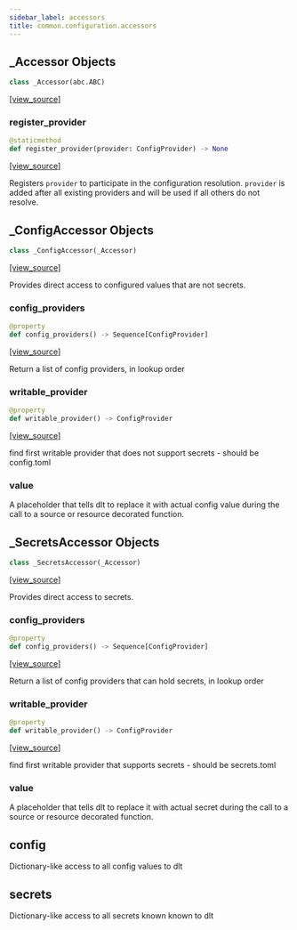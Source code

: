 ```yaml
---
sidebar_label: accessors
title: common.configuration.accessors
---
```


## \_Accessor Objects

```python
class _Accessor(abc.ABC)
```

[[view_source]](https://github.com/dlt-hub/dlt/blob/e9c9ecfa8a644fdb516dd74aabca3bf75bafb154/dlt/common/configuration/accessors.py#L15)

### register\_provider

```python
@staticmethod
def register_provider(provider: ConfigProvider) -> None
```

[[view_source]](https://github.com/dlt-hub/dlt/blob/e9c9ecfa8a644fdb516dd74aabca3bf75bafb154/dlt/common/configuration/accessors.py#L84)

Registers `provider` to participate in the configuration resolution. `provider`
is added after all existing providers and will be used if all others do not resolve.

## \_ConfigAccessor Objects

```python
class _ConfigAccessor(_Accessor)
```

[[view_source]](https://github.com/dlt-hub/dlt/blob/e9c9ecfa8a644fdb516dd74aabca3bf75bafb154/dlt/common/configuration/accessors.py#L91)

Provides direct access to configured values that are not secrets.

### config\_providers

```python
@property
def config_providers() -> Sequence[ConfigProvider]
```

[[view_source]](https://github.com/dlt-hub/dlt/blob/e9c9ecfa8a644fdb516dd74aabca3bf75bafb154/dlt/common/configuration/accessors.py#L95)

Return a list of config providers, in lookup order

### writable\_provider

```python
@property
def writable_provider() -> ConfigProvider
```

[[view_source]](https://github.com/dlt-hub/dlt/blob/e9c9ecfa8a644fdb516dd74aabca3bf75bafb154/dlt/common/configuration/accessors.py#L104)

find first writable provider that does not support secrets - should be config.toml

### value

A placeholder that tells dlt to replace it with actual config value during the call to a source or resource decorated function.

## \_SecretsAccessor Objects

```python
class _SecretsAccessor(_Accessor)
```

[[view_source]](https://github.com/dlt-hub/dlt/blob/e9c9ecfa8a644fdb516dd74aabca3bf75bafb154/dlt/common/configuration/accessors.py#L116)

Provides direct access to secrets.

### config\_providers

```python
@property
def config_providers() -> Sequence[ConfigProvider]
```

[[view_source]](https://github.com/dlt-hub/dlt/blob/e9c9ecfa8a644fdb516dd74aabca3bf75bafb154/dlt/common/configuration/accessors.py#L120)

Return a list of config providers that can hold secrets, in lookup order

### writable\_provider

```python
@property
def writable_provider() -> ConfigProvider
```

[[view_source]](https://github.com/dlt-hub/dlt/blob/e9c9ecfa8a644fdb516dd74aabca3bf75bafb154/dlt/common/configuration/accessors.py#L129)

find first writable provider that supports secrets - should be secrets.toml

### value

A placeholder that tells dlt to replace it with actual secret during the call to a source or resource decorated function.

## config

Dictionary-like access to all config values to dlt

## secrets

Dictionary-like access to all secrets known known to dlt

